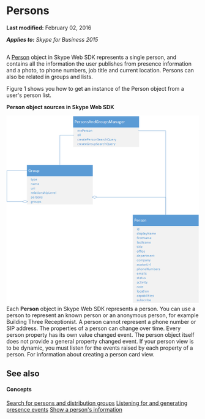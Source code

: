 
# Persons

 **Last modified:** February 02, 2016

 _**Applies to:** Skype for Business 2015_

## 

A [Person](http://technet.microsoft.com/library/10e41c61-92ff-4bb0-a855-61d1ef231833%28Office.14%29.aspx) object in Skype Web SDK represents a single person, and contains all the information the user publishes from presence information and a photo, to phone numbers, job title and current location. Persons can also be related in groups and lists.

Figure 1 shows you how to get an instance of the Person object from a user's person list.


**Person object sources in Skype Web SDK**

![SkypeWebSDK_PersonListObjectmodel](images/1168c6b2-e49a-435c-9233-d5d1695ed605.png)Each  **Person** object in Skype Web SDK represents a person. You can use a person to represent an known person or an anonymous person, for example Building Three Receptionist. A person cannot represent a phone number or SIP address. The properties of a person can change over time. Every person property has its own value changed event. The person object itself does not provide a general property changed event. If your person view is to be dynamic, you must listen for the events raised by each property of a person. For information about creating a person card view.


## See also


#### Concepts


[Search for persons and distribution groups](ae55cb04-940d-47ad-9d28-b9b99bd498da.md)
[Listening for and generating presence events](1beb480c-d223-489b-9cbd-7e8848981807.md)
[Show a person's information](4b9a2a9b-552c-42a0-bb7a-c912e8c5ed0c.md)
